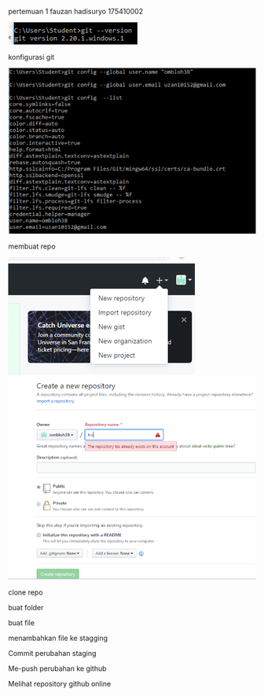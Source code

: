 pertemuan 1
fauzan hadisuryo 175410002

![cek versi](./01.PNG)

konfigurasi git

![cek versi](./02.PNG)

membuat repo

![cek versi](./03.PNG)
![cek versi](./04.PNG)

clone repo


buat folder

buat file

menambahkan file ke stagging

Commit perubahan staging

Me-push perubahan ke github

Melihat repository github online





